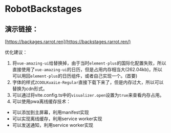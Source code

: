 # RobotBackstages

## 演示链接：
[https://backages.rarrot.ren](https://backstages.rarrot.ren/)

优化建议：
1. 将`vue-amazing-ui`给替换掉，由于当时`element-plus`的国际化配置失败，所以直接使用了`vue-amazing-ui`的日历，但是占用内存相当大(262.04kb)，所以可以用回`element-plus`的日历组件，或者自己实现一个。(首要)
2. 字体的样式`ZCOOLKuaiLe-Regular`直接下载下来了，但是内存过大，所以可以替换为cdn形式。
3. 可以通过将vite.config.ts中的`visualizer.open`设置为`true`来查看内存占用。
4. 可以使用pwa离线缓存技术：
- 可以添加到主屏幕，利用manifest实现
- 可以实现离线缓存，利用service worker实现
- 可以发送通知，利用service worker实现
